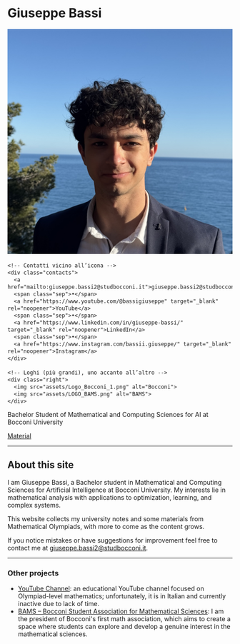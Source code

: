 <!-- TITOLO CENTRATO E GRANDE (senza sottotitolo) -->
<div class="page-title">
  <h1>Giuseppe Bassi</h1>
</div>

<!-- HERO + OVERLAY (avatar, contatti, loghi) -->
<div class="hero-wrap">
  <div class="hero-lake" aria-label="Lake Garda background"></div>

  <div class="overlay-row">
    <!-- Avatar circolare, leggermente più grande -->
    <img class="avatar" src="assets/Giuseppe_Square.jpg" alt="Giuseppe Bassi">

    <!-- Contatti vicino all’icona -->
    <div class="contacts">
      <a href="mailto:giuseppe.bassi2@studbocconi.it">giuseppe.bassi2@studbocconi.it</a>
      <span class="sep">•</span>
      <a href="https://www.youtube.com/@bassigiuseppe" target="_blank" rel="noopener">YouTube</a>
      <span class="sep">•</span>
      <a href="https://www.linkedin.com/in/giuseppe-bassi/" target="_blank" rel="noopener">LinkedIn</a>
      <span class="sep">•</span>
      <a href="https://www.instagram.com/bassii.giuseppe/" target="_blank" rel="noopener">Instagram</a>
    </div>

    <!-- Loghi (più grandi), uno accanto all’altro -->
    <div class="right">
      <img src="assets/Logo_Bocconi_1.png" alt="Bocconi">
      <img src="assets/LOGO_BAMS.png" alt="BAMS">
    </div>
  </div>
</div>

<!-- Sottotitolo in stile LinkedIn: subito sotto il lago, non sovrapposto -->
<p class="headline-subtitle">
  Bachelor Student of Mathematical and Computing Sciences for AI at Bocconi University
</p>

<!-- CTA immediatamente sotto, senza riga di separazione -->
<p class="top-cta">
  <a class="md-button md-button--primary md-button--xl" href="notes/">Material</a>
</p>

---

## About this site  

I am Giuseppe Bassi, a Bachelor student in Mathematical and Computing Sciences for Artificial Intelligence at Bocconi University. My interests lie in mathematical analysis with applications to optimization, learning, and complex systems.  

This website collects my university notes and some materials from Mathematical Olympiads, with more to come as the content grows.  

If you notice mistakes or have suggestions for improvement feel free to contact me at [giuseppe.bassi2@studbocconi.it](mailto:giuseppe.bassi2@studbocconi.it).

---

### Other projects  

- [YouTube Channel](https://www.youtube.com/@bassigiuseppe): an educational YouTube channel focused on Olympiad-level mathematics; unfortunately, it is in Italian and currently inactive due to lack of time.  
- [BAMS – Bocconi Student Association for Mathematical Sciences](https://mathematicalsciencesbocconi.org/): I am the president of Bocconi's first math association, which aims to create a space where students can explore and develop a genuine interest in the mathematical sciences.  
